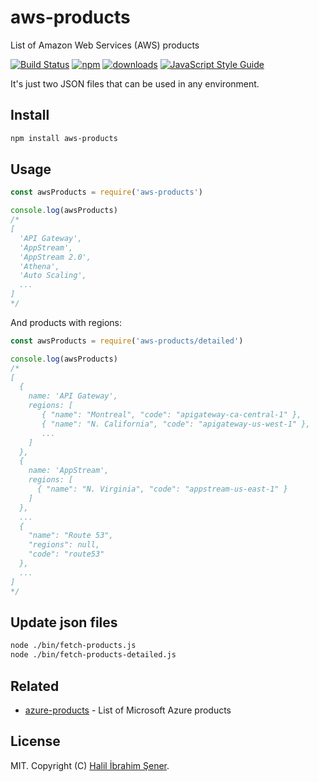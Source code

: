 # aws-products

List of Amazon Web Services (AWS) products

[![Build Status][travis-image]][travis-url] [![npm][npm-image]][npm-url]
[![downloads][downloads-image]][npm-url]
[![JavaScript Style Guide][standardjs-image]](https://standardjs.com)

It's just two JSON files that can be used in any environment.

[travis-image]: https://travis-ci.org/hisener/aws-products.svg?branch=master
[travis-url]: https://travis-ci.org/hisener/aws-products
[npm-image]: https://img.shields.io/npm/v/aws-products.svg
[npm-url]: https://www.npmjs.com/package/aws-products
[downloads-image]: https://img.shields.io/npm/dm/aws-products.svg
[standardjs-image]: https://img.shields.io/badge/code_style-standard-brightgreen.svg

## Install

```bash
npm install aws-products
```

## Usage

```js
const awsProducts = require('aws-products')

console.log(awsProducts)
/*
[
  'API Gateway',
  'AppStream',
  'AppStream 2.0',
  'Athena',
  'Auto Scaling',
  ...
]
*/
```

And products with regions:

```js
const awsProducts = require('aws-products/detailed')

console.log(awsProducts)
/*
[
  {
    name: 'API Gateway',
    regions: [
       { "name": "Montreal", "code": "apigateway-ca-central-1" },
       { "name": "N. California", "code": "apigateway-us-west-1" },
       ...
    ]
  },
  {
    name: 'AppStream',
    regions: [
      { "name": "N. Virginia", "code": "appstream-us-east-1" }
    ]
  },
  ...
  {
    "name": "Route 53",
    "regions": null,
    "code": "route53"
  },
  ...
]
*/
```

## Update json files
```bash
node ./bin/fetch-products.js
node ./bin/fetch-products-detailed.js
```

## Related
* [azure-products](https://github.com/hisener/azure-products) - List of Microsoft Azure products

## License

MIT. Copyright (C) [Halil İbrahim Şener](https://halilsener.com).
